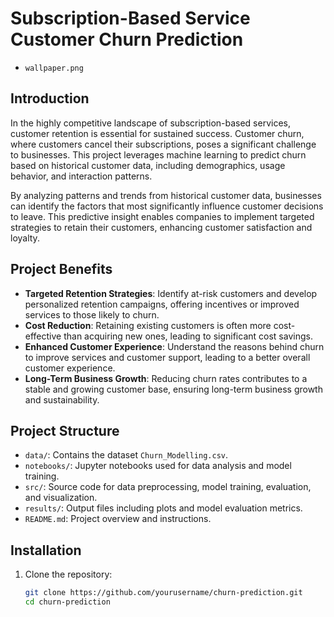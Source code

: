 # Subscription-Based Service Customer Churn Prediction
- `wallpaper.png`

## Introduction
In the highly competitive landscape of subscription-based services, customer retention is essential for sustained success. Customer churn, where customers cancel their subscriptions, poses a significant challenge to businesses. This project leverages machine learning to predict churn based on historical customer data, including demographics, usage behavior, and interaction patterns.

By analyzing patterns and trends from historical customer data, businesses can identify the factors that most significantly influence customer decisions to leave. This predictive insight enables companies to implement targeted strategies to retain their customers, enhancing customer satisfaction and loyalty.

## Project Benefits
- **Targeted Retention Strategies**: Identify at-risk customers and develop personalized retention campaigns, offering incentives or improved services to those likely to churn.
- **Cost Reduction**: Retaining existing customers is often more cost-effective than acquiring new ones, leading to significant cost savings.
- **Enhanced Customer Experience**: Understand the reasons behind churn to improve services and customer support, leading to a better overall customer experience.
- **Long-Term Business Growth**: Reducing churn rates contributes to a stable and growing customer base, ensuring long-term business growth and sustainability.

## Project Structure
- `data/`: Contains the dataset `Churn_Modelling.csv`.
- `notebooks/`: Jupyter notebooks used for data analysis and model training.
- `src/`: Source code for data preprocessing, model training, evaluation, and visualization.
- `results/`: Output files including plots and model evaluation metrics.
- `README.md`: Project overview and instructions.

## Installation
1. Clone the repository:
   ```bash
   git clone https://github.com/yourusername/churn-prediction.git
   cd churn-prediction
